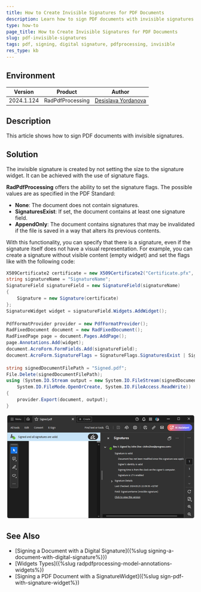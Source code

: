 ```yaml
---
title: How to Create Invisible Signatures for PDF Documents
description: Learn how to sign PDF documents with invisible signatures using RadPdfProcessing.
type: how-to
page_title: How to Create Invisible Signatures for PDF Documents
slug: pdf-invisible-signatures
tags: pdf, signing, digital signature, pdfprocessing, invisible 
res_type: kb
---
```


## Environment

| Version | Product | Author | 
| --- | --- | ---- | 
| 2024.1.124 | RadPdfProcessing |[Desislava Yordanova](https://www.telerik.com/blogs/author/desislava-yordanova)| 

## Description

This article shows how to sign PDF documents with invisible signatures. 

## Solution

The invisible signature is created by not setting the size to the signature widget. It can be achieved with the use of signature flags.

**RadPdfProcessing**  offers the ability to set the signature flags. The possible values are as specified in the PDF Standard:

* **None**: The document does not contain signatures.
* **SignaturesExist**: If set, the document contains at least one signature field.
* **AppendOnly**: The document contains signatures that may be invalidated if the file is saved in a way that alters its previous contents.

With this functionality, you can specify that there is a signature, even if the signature itself does not have a visual representation. For example, you can create a signature without visible content (empty widget) and set the flags like with the following code:

```csharp
X509Certificate2 certificate = new X509Certificate2("Certificate.pfx", "Password");
string signatureName = "SignatureName";
SignatureField signatureField = new SignatureField(signatureName)
{
    Signature = new Signature(certificate)
};
SignatureWidget widget = signatureField.Widgets.AddWidget();

PdfFormatProvider provider = new PdfFormatProvider();
RadFixedDocument document = new RadFixedDocument();
RadFixedPage page = document.Pages.AddPage(); 
page.Annotations.Add(widget);
document.AcroForm.FormFields.Add(signatureField);
document.AcroForm.SignatureFlags = SignatureFlags.SignaturesExist | SignatureFlags.AppendOnly;

string signedDocumentFilePath = "Signed.pdf";
File.Delete(signedDocumentFilePath);
using (System.IO.Stream output = new System.IO.FileStream(signedDocumentFilePath, 
    System.IO.FileMode.OpenOrCreate, System.IO.FileAccess.ReadWrite))
{
    provider.Export(document, output);
}

```

![Invisible Signature in a PDF document](images/pdf-invisible-signatures.png) 

## See Also

* [Signing a Document with a Digital Signature]({%slug signing-a-document-with-digital-signature%}})
* [Widgets Types]({%slug radpdfprocessing-model-annotations-widgets%})
* [Signing a PDF Document with a SignatureWidget]({%slug sign-pdf-with-signature-widget%})

